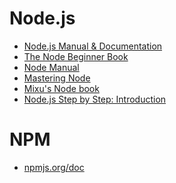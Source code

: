 Node.js
======

* [Node.js Manual & Documentation](http://nodejs.org/api/process.html)
* [The Node Beginner Book](http://www.nodebeginner.org/)
* [Node Manual](http://nodemanual.org/latest/nodejs_dev_guide/index.html)
* [Mastering Node](http://visionmedia.github.io/masteringnode/book.html)
* [Mixu's Node book](http://book.mixu.net/)
* [Node.js Step by Step: Introduction](http://net.tutsplus.com/tutorials/javascript-ajax/this-time-youll-learn-node-js/?search_index=5)

NPM
======

* [npmjs.org/doc](https://npmjs.org/doc/)